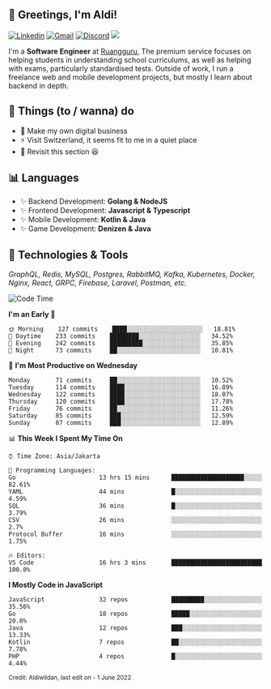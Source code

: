 <!-- Greetings -->
## 👋 Greetings, I'm Aldi!

<!-- Social Media -->
[![Linkedin](https://img.shields.io/badge/-aldiwildan-blue?style=flat&logo=Linkedin&logoColor=white)](https://www.linkedin.com/in/aldiwildan/)
[![Gmail](https://img.shields.io/badge/-aldiwild77@gmail.com-c14438?style=flat&logo=Gmail&logoColor=white)](mailto:aldiwild77@gmail.com)
[![Discord](https://img.shields.io/badge/-Chroma-5663F7?style=flat&logo=Discord&logoColor=white)](https://discord.gg/BUxraQ8)
![](https://komarev.com/ghpvc/?username=aldiwildan77&label=Visitor&color=2bbc8a)

<!-- Introduction -->
I'm a **Software Engineer** at [Ruangguru](https://ruangguru.com), The premium service focuses on helping students in understanding school curriculums, as well as helping with exams, particularly standardised tests. Outside of work, I run a freelance web and mobile development projects, but mostly I learn about backend in depth.

## 📃 Things (to / wanna) do
- 🐝 Make my own digital business
- ⚡ Visit Switzerland, it seems fit to me in a quiet place
- 🌱 Revisit this section 😆

## 📊 Languages
- ✨ Backend Development: **Golang & NodeJS**
- ✨ Frontend Development: **Javascript & Typescript**
- ✨ Mobile Development: **Kotlin & Java**
- ✨ Game Development: **Denizen & Java**

## 🔧 Technologies & Tools
*GraphQL, Redis, MySQL, Postgres, RabbitMQ, Kafka, Kubernetes, Docker, Nginx, React, GRPC, Firebase, Laravel, Postman, etc.*

<!--START_SECTION:waka-->
![Code Time](http://img.shields.io/badge/Code%20Time-940%20hrs%2048%20mins-blue)

**I'm an Early 🐤** 

```text
🌞 Morning    127 commits    ████░░░░░░░░░░░░░░░░░░░░░   18.81% 
🌆 Daytime    233 commits    ████████░░░░░░░░░░░░░░░░░   34.52% 
🌃 Evening    242 commits    █████████░░░░░░░░░░░░░░░░   35.85% 
🌙 Night      73 commits     ██░░░░░░░░░░░░░░░░░░░░░░░   10.81%

```
📅 **I'm Most Productive on Wednesday** 

```text
Monday       71 commits     ██░░░░░░░░░░░░░░░░░░░░░░░   10.52% 
Tuesday      114 commits    ████░░░░░░░░░░░░░░░░░░░░░   16.89% 
Wednesday    122 commits    ████░░░░░░░░░░░░░░░░░░░░░   18.07% 
Thursday     120 commits    ████░░░░░░░░░░░░░░░░░░░░░   17.78% 
Friday       76 commits     ██░░░░░░░░░░░░░░░░░░░░░░░   11.26% 
Saturday     85 commits     ███░░░░░░░░░░░░░░░░░░░░░░   12.59% 
Sunday       87 commits     ███░░░░░░░░░░░░░░░░░░░░░░   12.89%

```


📊 **This Week I Spent My Time On** 

```text
⌚︎ Time Zone: Asia/Jakarta

💬 Programming Languages: 
Go                       13 hrs 15 mins      ████████████████████░░░░░   82.61% 
YAML                     44 mins             █░░░░░░░░░░░░░░░░░░░░░░░░   4.59% 
SQL                      36 mins             █░░░░░░░░░░░░░░░░░░░░░░░░   3.79% 
CSV                      26 mins             ░░░░░░░░░░░░░░░░░░░░░░░░░   2.7% 
Protocol Buffer          16 mins             ░░░░░░░░░░░░░░░░░░░░░░░░░   1.75%

🔥 Editors: 
VS Code                  16 hrs 3 mins       █████████████████████████   100.0%

```

**I Mostly Code in JavaScript** 

```text
JavaScript               32 repos            █████████░░░░░░░░░░░░░░░░   35.56% 
Go                       18 repos            █████░░░░░░░░░░░░░░░░░░░░   20.0% 
Java                     12 repos            ███░░░░░░░░░░░░░░░░░░░░░░   13.33% 
Kotlin                   7 repos             ██░░░░░░░░░░░░░░░░░░░░░░░   7.78% 
PHP                      4 repos             █░░░░░░░░░░░░░░░░░░░░░░░░   4.44%

```



<!--END_SECTION:waka-->

<sub>Credit: Aldiwildan, last edit on - 1 June 2022</sub>
